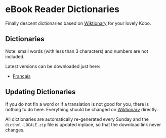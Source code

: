 # eBook Reader Dictionaries

Finally descent dictionaries based on [Wiktionary](https://www.wiktionary.org/) for your lovely Kobo.

## Dictionaries

Note: small words (with less than 3 characters) and numbers are not included.

Latest versions can be downloaded just here:

- [Français](https://github.com/BoboTiG/ebook-reader-dict/releases/tag/fr)

## Updating Dictionaries

If you do not fin a word or if a translation is not good for you, there is nothing to do here.
Everything should be changed on [Wiktionary](https://www.wiktionary.org/) directly.

All dictionaries are automatically re-generated every Sunday and the `dicthml-LOCALE.zip` file is updated inplace, so that the download link never changes.
